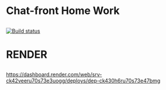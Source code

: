 # Chat-front Home Work
## 

## 
## 



[![Build status](https://ci.appveyor.com/api/projects/status/ot4qsxux1d562873?svg=true)](https://ci.appveyor.com/project/Polya008/chat-qv5qy)



# RENDER
## 

## 
## 
https://dashboard.render.com/web/srv-ck42veeru70s73e3uogg/deploys/dep-ck430h6ru70s73e47bmg